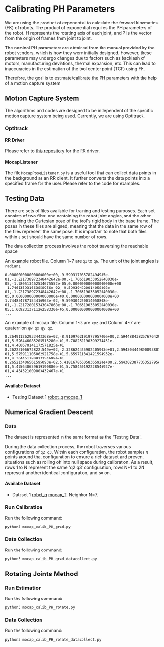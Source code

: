 # Calibrating PH Parameters

We are using the product of exponential to calculate the forward kinematics (FK) of robots. The product of exponential requires the PH parameters of the robot. H represents the rotating axis of each joint, and P is the vector from the origin of frames from joint to joint.

The nominal PH parameters are obtained from the manual provided by the robot vendors, which is how they were initially designed. However, these parameters may undergo changes due to factors such as backlash of motors, manufacturing deviations, thermal expansion, etc. This can lead to inaccuracies in the estimation of the tool center point (TCP) using FK.

Therefore, the goal is to estimate/calibrate the PH parameters with the help of a motion capture system.

## Motion Capture System

The algorithms and codes are designed to be independent of the specific motion capture system being used. Currently, we are using Optitrack.

### Optitrack

#### RR Driver
Please refer to [this repository](https://github.com/eric565648/optitrack_mocap_robotraconteur_driver) for the RR driver.

#### Mocap Listener

The file `MocapPoseListener.py` is a useful tool that can collect data points in the background as an RR client. It further converts the data points into a specified frame for the user. Please refer to the code for examples.

## Testing Data

There are sets of files available for training and testing purposes. Each set consists of two files: one containing the robot joint angles, and the other containing the Cartesian pose of the tool's rigid body in the base frame. The poses in these files are aligned, meaning that the data in the same row of the files represent the same pose. It is important to note that both files within a set should have the same number of rows.

The data collection process involves the robot traversing the reachable space

An example robot file. Column 1~7 are `q1` to `q6`. The unit of the joint angles is `radians`.
```
0.000000000000000000e+00,-9.599317085782494985e-01,-1.221738972348442642e+00,-1.706319033052640030e-05,-1.780513462534675552e-05,0.000000000000000000e+00
-1.746135931663858956e-02,-9.599304220014058808e-01,-1.221738972348442642e+00,-1.706319033052640030e-05,0.000000000000000000e+00,0.000000000000000000e+00
1.744834787154416963e-02,-9.599304220014058808e-01,-1.221728015343047868e+00,-1.706319033052640030e-05,1.669231371126258330e-05,0.000000000000000000e+00
...
```

An example of mocap file. Column 1~3 are `xyz` and Column 4~7 are quaternion `qw qx qy qz`.
```
8.264911262933443368e+02,-8.910976219197795700e+00,2.594488438267676429e+02,4.184298376874036607e-01,5.526446085205515280e-01,5.708252190399274451e-01,4.400670141172571825e-01
8.262231066728221549e+02,-2.328624425902405903e+01,2.594304449890893807e+02,4.222374158245049691e-01,5.575911105062921758e-01,5.659711341421594932e-01,4.364451780923254698e-01
8.265213406561595093e+02,5.418167856058365928e+00,2.594302387735352795e+02,4.146614032239314129e-01,5.475640659619190886e-01,5.758450192228546927e-01,4.434321009803432467e-01
...
```

#### Availabe Dataset
- Testing Dataset 1 [robot_q](https://github.com/hehonglu123/Welding_Motoman/blob/devel-eric/mocap/kinematic_raw_data/test0516/robot_q_align.csv) [mocap_T](https://github.com/hehonglu123/Welding_Motoman/blob/devel-eric/mocap/kinematic_raw_data/test0516/mocap_T_align.csv)

## Numerical Gradient Descent

### Data

The dataset is represented in the same format as the 'Testing Data'.

During the data collection process, the robot traverses various configurations of `q2 q3`. Within each configuration, the robot samples `N` points around that configuration to ensure a rich dataset and prevent situations such as rolling off into null space during calibration. As a result, rows 1 to N represent the same 'q2 q3' configuration, rows N+1 to 2N represent another identical configuration, and so on.

#### Availabe Dataset
- Dataset 1 [robot_q](https://github.com/hehonglu123/Welding_Motoman/blob/devel-eric/mocap/PH_grad_data/test0516_R1/train_data_robot_q_align.csv) [mocap_T](https://github.com/hehonglu123/Welding_Motoman/blob/devel-eric/mocap/PH_grad_data/test0516_R1/train_data_mocap_T_align.csv). Neighbor N=7.

### Run Calibration

Run the following command:

```
python3 mocap_calib_PH_grad.py
```

### Data Collection

Run the following command:

```
python3 mocap_calib_PH_grad_datacollect.py
```

## Rotating Joints Method

### Run Estimation

Run the following command:

```
python3 mocap_calib_PH_rotate.py
```

### Data Collection

Run the following command:

```
python3 mocap_calib_PH_rotate_datacollect.py
```